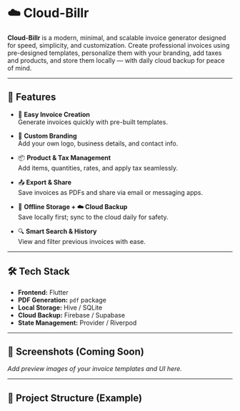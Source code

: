 # ☁️ Cloud-Billr

**Cloud-Billr** is a modern, minimal, and scalable invoice generator designed for speed, simplicity, and customization. Create professional invoices using pre-designed templates, personalize them with your branding, add taxes and products, and store them locally — with daily cloud backup for peace of mind.

---

## 🚀 Features

- 🧾 **Easy Invoice Creation**  
  Generate invoices quickly with pre-built templates.

- 🎨 **Custom Branding**  
  Add your own logo, business details, and contact info.

- 📦 **Product & Tax Management**  
  Add items, quantities, rates, and apply tax seamlessly.

- 📤 **Export & Share**  
  Save invoices as PDFs and share via email or messaging apps.

- 💾 **Offline Storage + ☁️ Cloud Backup**  
  Save locally first; sync to the cloud daily for safety.

- 🔍 **Smart Search & History**  
  View and filter previous invoices with ease.

---

## 🛠️ Tech Stack

- **Frontend:** Flutter
- **PDF Generation:** `pdf` package
- **Local Storage:** Hive / SQLite
- **Cloud Backup:** Firebase / Supabase
- **State Management:** Provider / Riverpod

---

## 📸 Screenshots (Coming Soon)

_Add preview images of your invoice templates and UI here._

---

## 📂 Project Structure (Example)

